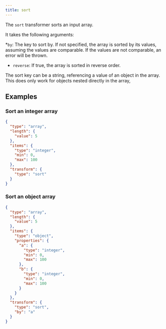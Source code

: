 ```yaml
---
title: sort
---
```


The `sort` transformer sorts an input array.

It takes the following arguments:

*`by`: The key to sort by. If not specified, the array is sorted by its values,
assuming the values are comparable. If the values are not comparable, an error
will be thrown.
* `reverse`: If true, the array is sorted in reverse order.

The sort key can be a string, referencing a value of an object
in the array. This does only work for objects nested directly in the array,

## Examples

### Sort an integer array

```json
{
  "type": "array",
  "length": {
    "value": 5
  },
  "items": {
    "type": "integer",
    "min": 0,
    "max": 100
  },
  "transform": {
    "type": "sort"
  }
}
```

### Sort an object array

```json
{
  "type": "array",
  "length": {
    "value": 5
  },
  "items": {
    "type": "object",
    "properties": {
      "a": {
        "type": "integer",
        "min": 0,
        "max": 100
      },
      "b": {
        "type": "integer",
        "min": 0,
        "max": 100
      }
    }
  },
  "transform": {
    "type": "sort",
    "by": "a"
  }
}
```
